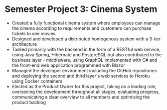 # Semester Project 3: Cinema System

<ul>
  <li>Created a fully functional cinema system where employees can manage the cinema according to requirements and customers can purchase tickets to see movies</li>
  <li>Designed and developed a distributed homogenous system with a 3-tier architecture</li>
  <li>Tasked primarily with the backend in the form of a RESTful web service, using Java Spring, Hibernate and PostgreSQL but also contributed to the business layer - middleware, using GraphQL implemented with C# and the front-end web application programmed with Blazor</li>
  <li>Managed the developer environment including the GitHub repositories and deploying the second and third layer's web services to Heroku using Docker containers</li>
  <li>Elected as the Product Owner for this project, taking on a leading role, overseeing the development throughout all stages, evaluating progress, communicating a clear overview to all members and optimising the product backlog</li>
</ul>


